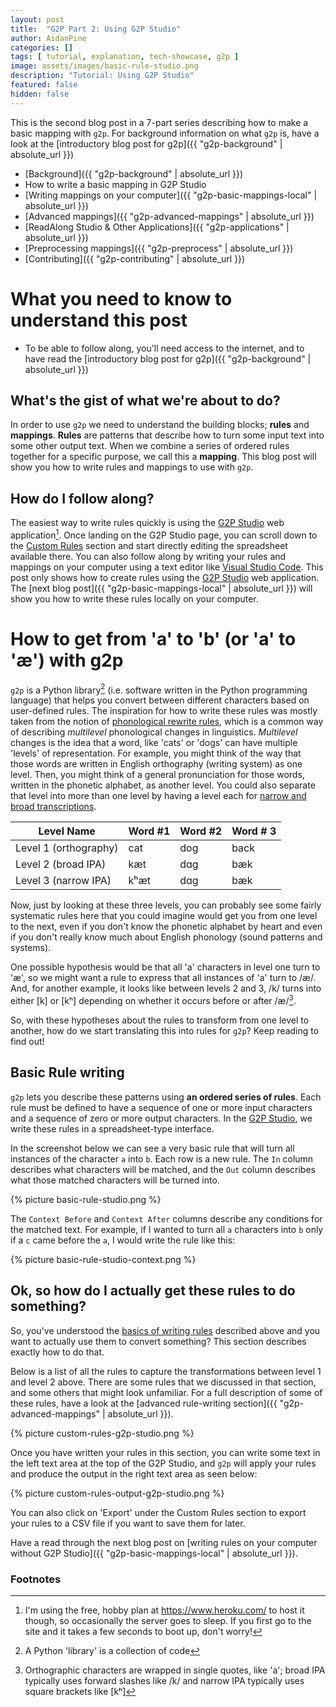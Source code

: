 ```yaml
---
layout: post
title:  "G2P Part 2: Using G2P Studio"
author: AidanPine
categories: []
tags: [ tutorial, explanation, tech-showcase, g2p ]
image: assets/images/basic-rule-studio.png
description: "Tutorial: Using G2P Studio"
featured: false
hidden: false
---
```


This is the second blog post in a 7-part series describing how to make a basic mapping with `g2p`. For background information on what `g2p` is, have a look at the [introductory blog post for g2p]({{ "g2p-background" | absolute_url }})


- [Background]({{ "g2p-background" | absolute_url }})
- How to write a basic mapping in G2P Studio
- [Writing mappings on your computer]({{ "g2p-basic-mappings-local" | absolute_url }})
- [Advanced mappings]({{ "g2p-advanced-mappings" | absolute_url }})
- [ReadAlong Studio & Other Applications]({{ "g2p-applications" | absolute_url }})
- [Preprocessing mappings]({{ "g2p-preprocess" | absolute_url }})
- [Contributing]({{ "g2p-contributing" | absolute_url }})

# What you need to know to understand this post

- To be able to follow along, you'll need access to the internet, and to have read the [introductory blog post for g2p]({{ "g2p-background" | absolute_url }})

## What's the gist of what we're about to do?

In order to use `g2p` we need to understand the building blocks; **rules** and **mappings**. **Rules** are patterns that describe how to turn some input text into some other output text. When we combine a series of ordered rules together for a specific purpose, we call this a **mapping**. This blog post will show you how to write rules and mappings to use with `g2p`.

## How do I follow along?

The easiest way to write rules quickly is using the [G2P Studio](https://g2p-studio.herokuapp.com/) web application[^1]. Once landing on the G2P Studio page, you can scroll down to the [Custom Rules](https://g2p-studio.herokuapp.com/#out_delimiter-0:~:text=Custom%20Rules) section and start directly editing the spreadsheet available there. You can also follow along by writing your rules and mappings on your computer using a text editor like [Visual Studio Code](https://code.visualstudio.com/). This post only shows how to create rules using the [G2P Studio](https://g2p-studio.herokuapp.com/) web application. The [next blog post]({{ "g2p-basic-mappings-local" | absolute_url }}) will show you how to write these rules locally on your computer.

# How to get from 'a' to 'b' (or 'a' to 'æ') with g2p

`g2p` is a Python library[^2] (i.e. software written in the Python programming language) that helps you convert between different characters based on user-defined rules. The inspiration for how to write these rules was mostly taken from the notion of [phonological rewrite rules](https://en.wikipedia.org/wiki/Phonological_rule), which is a common way of describing *multilevel* phonological changes in linguistics. *Multilevel* changes is the idea that a word, like 'cats' or 'dogs' can have multiple 'levels' of representation. For example, you might think of the way that those words are written in English orthography (writing system) as one level. Then, you might think of a general pronunciation for those words, written in the phonetic alphabet, as another level. You could also separate that level into more than one level by having a level each for [narrow and broad transcriptions](https://en.wikipedia.org/wiki/Phonetic_transcription#Narrow_versus_broad_transcription:~:text=orthography.-,Narrow%20versus%20broad%20transcription).

| Level Name |  Word #1   |  Word #2  | Word # 3 |
|---|---|---|---|
| Level 1 (orthography) | cat | dog | back |
| Level 2 (broad IPA) | kæt | dɑɡ | bæk |
| Level 3 (narrow IPA) | kʰæt | dɑɡ | bæk |

Now, just by looking at these three levels, you can probably see some fairly systematic rules here that you could imagine would get you from one level to the next, even if you don't know the phonetic alphabet by heart and even if you don't really know much about English phonology (sound patterns and systems).

One possible hypothesis would be that all 'a' characters in level one turn to 'æ', so we might want a rule to express that all instances of 'a' turn to /æ/. And, for another example, it looks like between levels 2 and 3, /k/ turns into either [k] or [kʰ] depending on whether it occurs before or after /æ/[^3]. 

So, with these hypotheses about the rules to transform from one level to another, how do we start translating this into rules for `g2p`? Keep reading to find out!


## Basic Rule writing

`g2p` lets you describe these patterns using **an ordered series of rules**. Each rule must be defined to have a sequence of one or more input characters and a sequence of zero or more output characters. In the [G2P Studio](https://g2p-studio.herokuapp.com/), we write these rules in a spreadsheet-type interface. 

In the screenshot below we can see a very basic rule that will turn all instances of the character `a` into `b`. Each row is a new rule. The `In` column describes what characters will be matched, and the `Out` column describes what those matched characters will be turned into.

{% picture basic-rule-studio.png %}

 The `Context Before` and `Context After` columns describe any conditions for the matched text. For example, if I wanted to turn all `a` characters into `b` only if a `c` came before the `a`, I would write the rule like this:

 {% picture basic-rule-studio-context.png %}

## Ok, so how do I actually get these rules to do something?

So, you've understood the [basics of writing rules](#basic-rule-writing) described above and you want to actually use them to convert something? This section describes exactly how to do that. 

Below is a list of all the rules to capture the transformations between level 1 and level 2 above. There are some rules that we discussed in that section, and some others that might look unfamiliar. For a full description of some of these rules, have a look at the [advanced rule-writing section]({{ "g2p-advanced-mappings" | absolute_url }}).

{% picture custom-rules-g2p-studio.png %}

Once you have written your rules in this section, you can write some text in the left text area at the top of the G2P Studio, and `g2p` will apply your rules and produce the output in the right text area as seen below:

{% picture custom-rules-output-g2p-studio.png %}

You can also click on 'Export' under the Custom Rules section to export your rules to a CSV file if you want to save them for later.

Have a read through the next blog post on [writing rules on your computer without G2P Studio]({{ "g2p-basic-mappings-local" | absolute_url }}).

### Footnotes

[^1]: I'm using the free, hobby plan at <https://www.heroku.com/> to host it though, so occasionally the server goes to sleep. If you first go to the site and it takes a few seconds to boot up, don't worry!
[^2]: A Python 'library' is a collection of code
[^3]: Orthographic characters are wrapped in single quotes, like 'a'; broad IPA typically uses forward slashes like /k/ and narrow IPA typically uses square brackets like [kʰ]